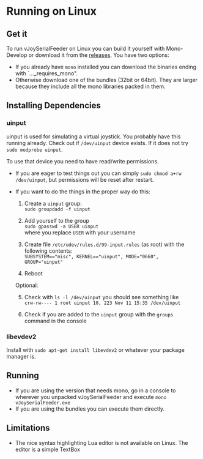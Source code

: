 # Running on Linux

## Get it
To run vJoySerialFeeder on Linux you can build it yourself with Mono-Develop or
download it from the [releases](../../../releases). You have two options:
* If you already have `mono` installed you can download the binaries ending with `..._requires_mono".
* Otherwise download one of the bundles (32bit or 64bit). They are larger because they include all the
mono libraries packed in them.

## Installing Dependencies

### uinput
uinput is used for simulating a virtual joystick. You probably have this running already. Check out
if `/dev/uinput` device exists. If it does not try `sudo modprobe uinput`.

To use that device you need to have read/write permissions.
* If you are eager to test things out you
can simply `sudo chmod a+rw /dev/uinput`, but permissions will be reset after restart.

* If you want to do the things in the proper way do this:
  1. Create a `uinput` group:\
     `sudo groupdadd -f uinput`

  2. Add yourself to the group\
     `sudo gpasswd -a USER uinput`\
     where you replace `USER` with your username

  3. Create file `/etc/udev/rules.d/99-input.rules` (as root) with the following contents:\
    `SUBSYSTEM=="misc", KERNEL=="uinput", MODE="0660", GROUP="uinput"`

  4. Reboot

  Optional:

  5. Check with `ls -l /dev/uinput` you should see something like\
     `crw-rw---- 1 root uinput 10, 223 Nov 11 15:35 /dev/uinput`

  6. Check if you are added to the `uinput` group with the `groups` command in the console

### libevdev2
Install with `sudo apt-get install libevdev2` or whatever your package manager is.

## Running
* If you are using the version that needs mono, go in a console to wherever you unpacked vJoySerialFeeder
and execute `mono vJoySerialFeeder.exe`
* If you are using the bundles you can execute them directly.

## Limitations

* The nice syntax highlighting Lua editor is not available on Linux. The editor is a simple TextBox